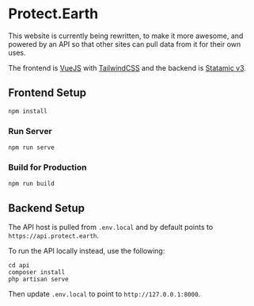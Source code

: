 # Protect.Earth

This website is currently being rewritten, to make it more awesome, and powered by an API so that other sites can pull data from it for their own uses.

The frontend is [VueJS](https://vuejs.org/) with [TailwindCSS](https://tailwindcss.com/) and the backend is [Statamic v3](https://statamic.dev/rest-api).

## Frontend Setup

```
npm install
```

### Run Server

```
npm run serve
```

### Build for Production

```
npm run build
```

## Backend Setup

The API host is pulled from `.env.local` and by default points to `https://api.protect.earth`.

To run the API locally instead, use the following:

```
cd api
composer install
php artisan serve
```

Then update `.env.local` to point to `http://127.0.0.1:8000`.
